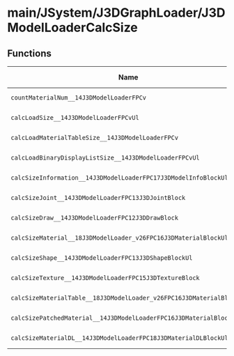 # main/JSystem/J3DGraphLoader/J3DModelLoaderCalcSize

## Functions

| Name | Address | Match % |
|------|---------|---------|
| `countMaterialNum__14J3DModelLoaderFPCv` | `0x8043FCB0` | :x: (0.0%) |
| `calcLoadSize__14J3DModelLoaderFPCvUl` | `0x8043FCF0` | :x: (0.0%) |
| `calcLoadMaterialTableSize__14J3DModelLoaderFPCv` | `0x8043FEA0` | :x: (0.0%) |
| `calcLoadBinaryDisplayListSize__14J3DModelLoaderFPCvUl` | `0x8043FF78` | :x: (0.0%) |
| `calcSizeInformation__14J3DModelLoaderFPC17J3DModelInfoBlockUl` | `0x80440184` | :x: (0.0%) |
| `calcSizeJoint__14J3DModelLoaderFPC13J3DJointBlock` | `0x804401F0` | :x: (0.0%) |
| `calcSizeDraw__14J3DModelLoaderFPC12J3DDrawBlock` | `0x8044021C` | :x: (0.0%) |
| `calcSizeMaterial__18J3DModelLoader_v26FPC16J3DMaterialBlockUl` | `0x80440230` | :x: (0.0%) |
| `calcSizeShape__14J3DModelLoaderFPC13J3DShapeBlockUl` | `0x8044031C` | :x: (0.0%) |
| `calcSizeTexture__14J3DModelLoaderFPC15J3DTextureBlock` | `0x804403C0` | :x: (0.0%) |
| `calcSizeMaterialTable__18J3DModelLoader_v26FPC16J3DMaterialBlockUl` | `0x804403DC` | :x: (0.0%) |
| `calcSizePatchedMaterial__14J3DModelLoaderFPC16J3DMaterialBlockUl` | `0x80440470` | :x: (0.0%) |
| `calcSizeMaterialDL__14J3DModelLoaderFPC18J3DMaterialDLBlockUl` | `0x80440504` | :x: (0.0%) |